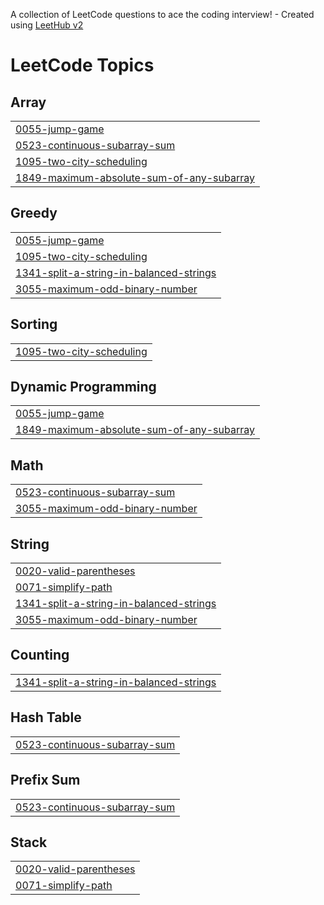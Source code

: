A collection of LeetCode questions to ace the coding interview! - Created using [LeetHub v2](https://github.com/arunbhardwaj/LeetHub-2.0)
<!---LeetCode Topics Start-->
# LeetCode Topics
## Array
|  |
| ------- |
| [0055-jump-game](https://github.com/Abel9436/Leetcode/tree/master/0055-jump-game) |
| [0523-continuous-subarray-sum](https://github.com/Abel9436/Leetcode/tree/master/0523-continuous-subarray-sum) |
| [1095-two-city-scheduling](https://github.com/Abel9436/Leetcode/tree/master/1095-two-city-scheduling) |
| [1849-maximum-absolute-sum-of-any-subarray](https://github.com/Abel9436/Leetcode/tree/master/1849-maximum-absolute-sum-of-any-subarray) |
## Greedy
|  |
| ------- |
| [0055-jump-game](https://github.com/Abel9436/Leetcode/tree/master/0055-jump-game) |
| [1095-two-city-scheduling](https://github.com/Abel9436/Leetcode/tree/master/1095-two-city-scheduling) |
| [1341-split-a-string-in-balanced-strings](https://github.com/Abel9436/Leetcode/tree/master/1341-split-a-string-in-balanced-strings) |
| [3055-maximum-odd-binary-number](https://github.com/Abel9436/Leetcode/tree/master/3055-maximum-odd-binary-number) |
## Sorting
|  |
| ------- |
| [1095-two-city-scheduling](https://github.com/Abel9436/Leetcode/tree/master/1095-two-city-scheduling) |
## Dynamic Programming
|  |
| ------- |
| [0055-jump-game](https://github.com/Abel9436/Leetcode/tree/master/0055-jump-game) |
| [1849-maximum-absolute-sum-of-any-subarray](https://github.com/Abel9436/Leetcode/tree/master/1849-maximum-absolute-sum-of-any-subarray) |
## Math
|  |
| ------- |
| [0523-continuous-subarray-sum](https://github.com/Abel9436/Leetcode/tree/master/0523-continuous-subarray-sum) |
| [3055-maximum-odd-binary-number](https://github.com/Abel9436/Leetcode/tree/master/3055-maximum-odd-binary-number) |
## String
|  |
| ------- |
| [0020-valid-parentheses](https://github.com/Abel9436/Leetcode/tree/master/0020-valid-parentheses) |
| [0071-simplify-path](https://github.com/Abel9436/Leetcode/tree/master/0071-simplify-path) |
| [1341-split-a-string-in-balanced-strings](https://github.com/Abel9436/Leetcode/tree/master/1341-split-a-string-in-balanced-strings) |
| [3055-maximum-odd-binary-number](https://github.com/Abel9436/Leetcode/tree/master/3055-maximum-odd-binary-number) |
## Counting
|  |
| ------- |
| [1341-split-a-string-in-balanced-strings](https://github.com/Abel9436/Leetcode/tree/master/1341-split-a-string-in-balanced-strings) |
## Hash Table
|  |
| ------- |
| [0523-continuous-subarray-sum](https://github.com/Abel9436/Leetcode/tree/master/0523-continuous-subarray-sum) |
## Prefix Sum
|  |
| ------- |
| [0523-continuous-subarray-sum](https://github.com/Abel9436/Leetcode/tree/master/0523-continuous-subarray-sum) |
## Stack
|  |
| ------- |
| [0020-valid-parentheses](https://github.com/Abel9436/Leetcode/tree/master/0020-valid-parentheses) |
| [0071-simplify-path](https://github.com/Abel9436/Leetcode/tree/master/0071-simplify-path) |
<!---LeetCode Topics End-->
